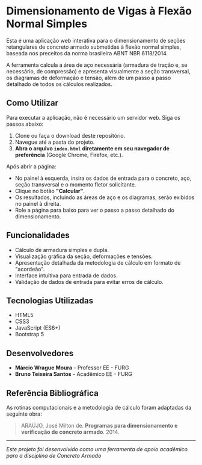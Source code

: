 # Dimensionamento de Vigas à Flexão Normal Simples

Esta é uma aplicação web interativa para o dimensionamento de seções retangulares de concreto armado submetidas à flexão normal simples, baseada nos preceitos da norma brasileira ABNT NBR 6118/2014.

A ferramenta calcula a área de aço necessária (armadura de tração e, se necessário, de compressão) e apresenta visualmente a seção transversal, os diagramas de deformação e tensão, além de um passo a passo detalhado de todos os cálculos realizados.

## Como Utilizar

Para executar a aplicação, não é necessário um servidor web. Siga os passos abaixo:

1.  Clone ou faça o download deste repositório.
2.  Navegue até a pasta do projeto.
3.  **Abra o arquivo `index.html` diretamente em seu navegador de preferência** (Google Chrome, Firefox, etc.).

Após abrir a página:
-   No painel à esquerda, insira os dados de entrada para o concreto, aço, seção transversal e o momento fletor solicitante.
-   Clique no botão **"Calcular"**.
-   Os resultados, incluindo as áreas de aço e os diagramas, serão exibidos no painel à direita.
-   Role a página para baixo para ver o passo a passo detalhado do dimensionamento.

## Funcionalidades

-   Cálculo de armadura simples e dupla.
-   Visualização gráfica da seção, deformações e tensões.
-   Apresentação detalhada da metodologia de cálculo em formato de "acordeão".
-   Interface intuitiva para entrada de dados.
-   Validação de dados de entrada para evitar erros de cálculo.

## Tecnologias Utilizadas

-   HTML5
-   CSS3
-   JavaScript (ES6+)
-   Bootstrap 5

## Desenvolvedores

-   **Márcio Wrague Moura** - Professor EE - FURG
-   **Bruno Teixeira Santos** - Acadêmico EE - FURG

## Referência Bibliográfica

As rotinas computacionais e a metodologia de cálculo foram adaptadas da seguinte obra:

> ARAÚJO, José Milton de. **Programas para dimensionamento e verificação de concreto armado**. 2014.

---

*Este projeto foi desenvolvido como uma ferramenta de apoio acadêmico para a disciplina de Concreto Armado*
